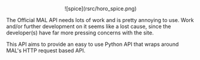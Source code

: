 <p align="center">![spice](rsrc/horo_spice.png)</p>

The Official MAL API needs lots of work and is pretty annoying to use.
Work and/or further development on it seems like a lost cause, since 
the developer(s) have far more pressing concerns with the site.

This API aims to provide an easy to use Python API that wraps around MAL's
HTTP request based API.
